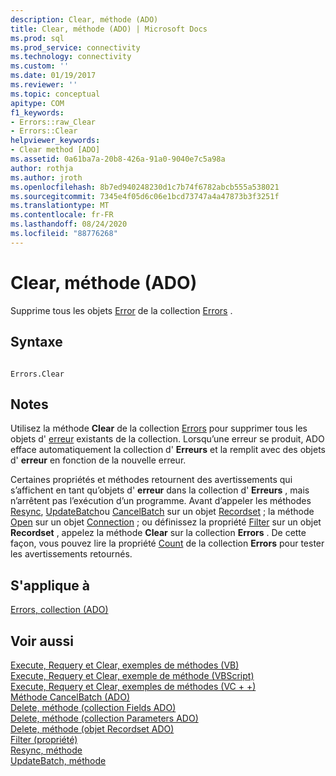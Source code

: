 ```yaml
---
description: Clear, méthode (ADO)
title: Clear, méthode (ADO) | Microsoft Docs
ms.prod: sql
ms.prod_service: connectivity
ms.technology: connectivity
ms.custom: ''
ms.date: 01/19/2017
ms.reviewer: ''
ms.topic: conceptual
apitype: COM
f1_keywords:
- Errors::raw_Clear
- Errors::Clear
helpviewer_keywords:
- Clear method [ADO]
ms.assetid: 0a61ba7a-20b8-426a-91a0-9040e7c5a98a
author: rothja
ms.author: jroth
ms.openlocfilehash: 8b7ed940248230d1c7b74f6782abcb555a538021
ms.sourcegitcommit: 7345e4f05d6c06e1bcd73747a4a47873b3f3251f
ms.translationtype: MT
ms.contentlocale: fr-FR
ms.lasthandoff: 08/24/2020
ms.locfileid: "88776268"
---
```

# <a name="clear-method-ado"></a>Clear, méthode (ADO)
Supprime tous les objets [Error](./error-object.md) de la collection [Errors](./errors-collection-ado.md) .  
  
## <a name="syntax"></a>Syntaxe  
  
```  
  
Errors.Clear  
```  
  
## <a name="remarks"></a>Notes  
 Utilisez la méthode **Clear** de la collection [Errors](./errors-collection-ado.md) pour supprimer tous les objets d' [erreur](./error-object.md) existants de la collection. Lorsqu’une erreur se produit, ADO efface automatiquement la collection d' **Erreurs** et la remplit avec des objets d' **erreur** en fonction de la nouvelle erreur.  
  
 Certaines propriétés et méthodes retournent des avertissements qui s’affichent en tant qu’objets d' **erreur** dans la collection d' **Erreurs** , mais n’arrêtent pas l’exécution d’un programme. Avant d’appeler les méthodes [Resync](./resync-method.md), [UpdateBatch](./updatebatch-method.md)ou [CancelBatch](./cancelbatch-method-ado.md) sur un objet [Recordset](./recordset-object-ado.md) ; la méthode [Open](./open-method-ado-connection.md) sur un objet [Connection](./connection-object-ado.md) ; ou définissez la propriété [Filter](./filter-property.md) sur un objet **Recordset** , appelez la méthode **Clear** sur la collection **Errors** . De cette façon, vous pouvez lire la propriété [Count](./count-property-ado.md) de la collection **Errors** pour tester les avertissements retournés.  
  
## <a name="applies-to"></a>S'applique à  
 [Errors, collection (ADO)](./errors-collection-ado.md)  
  
## <a name="see-also"></a>Voir aussi  
 [Execute, Requery et Clear, exemples de méthodes (VB)](./execute-requery-and-clear-methods-example-vb.md)   
 [Execute, Requery et Clear, exemple de méthode (VBScript)](./execute-requery-and-clear-methods-example-vbscript.md)   
 [Execute, Requery et Clear, exemples de méthodes (VC + +)](./execute-requery-and-clear-methods-example-vc.md)   
 [Méthode CancelBatch (ADO)](./cancelbatch-method-ado.md)   
 [Delete, méthode (collection Fields ADO)](./delete-method-ado-fields-collection.md)   
 [Delete, méthode (collection Parameters ADO)](./delete-method-ado-parameters-collection.md)   
 [Delete, méthode (objet Recordset ADO)](./delete-method-ado-recordset.md)   
 [Filter (propriété)](./filter-property.md)   
 [Resync, méthode](./resync-method.md)   
 [UpdateBatch, méthode](./updatebatch-method.md)